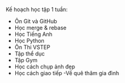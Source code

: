 Kế hoạch học tập 1 tuần:
- Ôn Git và GitHub
- Học merge & rebase
- Học Tiếng Anh
- Học Python
- Ôn Thi VSTEP
- Tập thể dục
- Tập Gym
- Học cách chụp ảnh đẹp
- Học cách giao tiếp
-Về quê thăm gia đình
